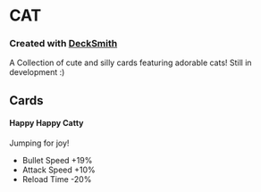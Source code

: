 
# CAT
### Created with [DeckSmith](https://rounds.thunderstore.io/package/willis81808/DeckSmith/)

A Collection of cute and silly cards featuring adorable cats! Still in development :)

## Cards


#### Happy Happy Catty

Jumping for joy!

- Bullet Speed +19%
- Attack Speed +10%
- Reload Time -20%


